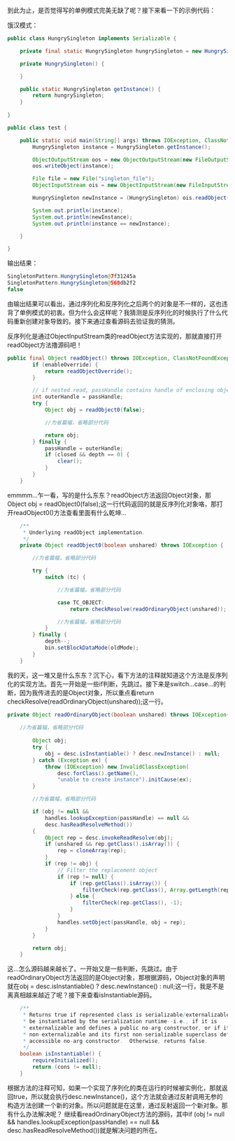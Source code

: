 到此为止，是否觉得写的单例模式完美无缺了呢？接下来看一下的示例代码：

饿汉模式：

```java
public class HungrySingleton implements Serializable {

    private final static HungrySingleton hungrySingleton = new HungrySingleton();

    private HungrySingleton() {

    }

    public static HungrySingleton getInstance() {
        return hungrySingleton;
    }
    
}

```
```java
public class test {

    public static void main(String[] args) throws IOException, ClassNotFoundException {
        HungrySingleton instance = HungrySingleton.getInstance();

        ObjectOutputStream oos = new ObjectOutputStream(new FileOutputStream("singleton_file"));
        oos.writeObject(instance);

        File file = new File("singleton_file");
        ObjectInputStream ois = new ObjectInputStream(new FileInputStream(file));

        HungrySingleton newInstance = (HungrySingleton) ois.readObject();

        System.out.println(instance);
        System.out.println(newInstance);
        System.out.println(instance == newInstance);

    }

}
```
输出结果：
```java
SingletonPattern.HungrySingleton@7f31245a
SingletonPattern.HungrySingleton@568db2f2
false
```
由输出结果可以看出，通过序列化和反序列化之后两个的对象是不一样的，这也违背了单例模式的初衷。但为什么会这样呢？我猜测是反序列化的时候执行了什么代码重新创建对象导致的。接下来通过查看源码去验证我的猜测。

反序列化是通过ObjectInputStream类的readObject方法实现的，那就直接打开readObject方法撸源码吧！
```java
public final Object readObject() throws IOException, ClassNotFoundException{
        if (enableOverride) {
            return readObjectOverride();
        }

        // if nested read, passHandle contains handle of enclosing object
        int outerHandle = passHandle;
        try {
            Object obj = readObject0(false);

            //为省篇幅，省略部分代码

            return obj;
        } finally {
            passHandle = outerHandle;
            if (closed && depth == 0) {
                clear();
            }
        }
    }
```
emmmm...乍一看，写的是什么东东？readObject方法返回Object对象，那Object obj = readObject0(false);这一行代码返回的就是反序列化对象咯，那打开readObject0()方法查看里面有什么乾坤...
```java
    /**
     * Underlying readObject implementation.
     */
    private Object readObject0(boolean unshared) throws IOException {

        //为省篇幅，省略部分代码

        try {
            switch (tc) {

                //为省篇幅，省略部分代码

                case TC_OBJECT:
                    return checkResolve(readOrdinaryObject(unshared));

                //为省篇幅，省略部分代码
            }
        } finally {
            depth--;
            bin.setBlockDataMode(oldMode);
        }
    }
```
我的天，这一堆又是什么东东？沉下心，看下方法的注释就知道这个方法是反序列化的实现方法。首先一开始是一些if判断，先跳过。接下来是switch...case...的判断，因为我传进去的是Object对象，所以重点看return checkResolve(readOrdinaryObject(unshared));这一行。
```java
private Object readOrdinaryObject(boolean unshared) throws IOException{
        
	//为省篇幅，省略部分代码
	
        Object obj;
        try {
            obj = desc.isInstantiable() ? desc.newInstance() : null;
        } catch (Exception ex) {
            throw (IOException) new InvalidClassException(
                desc.forClass().getName(),
                "unable to create instance").initCause(ex);
        }

        //为省篇幅，省略部分代码

        if (obj != null &&
            handles.lookupException(passHandle) == null &&
            desc.hasReadResolveMethod())
        {
            Object rep = desc.invokeReadResolve(obj);
            if (unshared && rep.getClass().isArray()) {
                rep = cloneArray(rep);
            }
            if (rep != obj) {
                // Filter the replacement object
                if (rep != null) {
                    if (rep.getClass().isArray()) {
                        filterCheck(rep.getClass(), Array.getLength(rep));
                    } else {
                        filterCheck(rep.getClass(), -1);
                    }
                }
                handles.setObject(passHandle, obj = rep);
            }
        }

        return obj;
    }

```

这...怎么源码越来越长了。一开始又是一些判断，先跳过。由于readOrdinaryObject方法返回的是Object对象，那根据源码，Object对象的声明就在obj = desc.isInstantiable() ? desc.newInstance() : null;这一行，我是不是离真相越来越近了呢？接下来查看isInstantiable源码。
```java
    /**
     * Returns true if represented class is serializable/externalizable and can
     * be instantiated by the serialization runtime--i.e., if it is
     * externalizable and defines a public no-arg constructor, or if it is
     * non-externalizable and its first non-serializable superclass defines an
     * accessible no-arg constructor.  Otherwise, returns false.
     */
    boolean isInstantiable() {
        requireInitialized();
        return (cons != null);
    }
```
根据方法的注释可知，如果一个实现了序列化的类在运行的时候被实例化，那就返回true，所以就会执行desc.newInstance()，这个方法就会通过反射调用无参的构造方法创建一个新的对象。所以问题就是在这里，通过反射返回一个新对象。那有什么办法解决呢？
继续看readOrdinaryObject方法的源码，其中if (obj != null && handles.lookupException(passHandle) == null && desc.hasReadResolveMethod())就是解决问题的所在。
